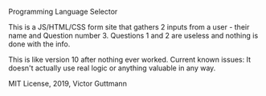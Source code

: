 Programming Language Selector

This is a JS/HTML/CSS form site that gathers 2 inputs from a user - their name and Question number 3. Questions 1 and 2 are useless and nothing is done with the info.

This is like version 10 after nothing ever worked. Current known issues: It doesn't actually use real logic or anything valuable in any way.

MIT License, 2019, Victor Guttmann
